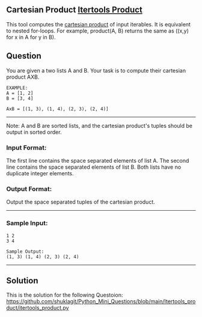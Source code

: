 ## Cartesian Product [Itertools Product](https://docs.python.org/3/library/itertools.html)
This tool computes the [cartesian product](https://en.wikipedia.org/wiki/Cartesian_product) of input iterables.
It is equivalent to nested for-loops.
For example, product(A, B) returns the same as ((x,y) for x in A for y in B).

## Question
You are given a two lists A and B. Your task is to compute their cartesian product AXB.
```
EXAMPLE:
A = [1, 2]
B = [3, 4]

AxB = [(1, 3), (1, 4), (2, 3), (2, 4)]
```
***


Note: A and B are sorted lists, and the cartesian product's tuples should be output in sorted order.

### Input Format:
The first line contains the space separated elements of list A.
The second line contains the space separated elements of list B.
Both lists have no duplicate integer elements.


### Output Format:
Output the space separated tuples of the cartesian product.

***

### Sample Input:
```
1 2
3 4
```
 
```
Sample Output:
(1, 3) (1, 4) (2, 3) (2, 4)
```

***

## Solution
This is the solution for the following Questoion:
https://github.com/shuklagit/Python_Mini_Questions/blob/main/Itertools_product/itertools_product.py
